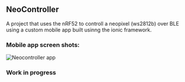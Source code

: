 ## NeoController
A project that uses the nRF52 to controll a neopixel (ws2812b) over BLE using a custom mobile app built usinng the ionic framework.

### Mobile app screen shots:
![Neocontroller app](../../assets/Neocontroller_app_screenshots.png) 

### Work in progress
